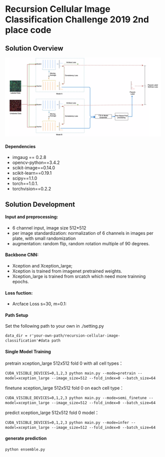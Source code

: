 # Recursion Cellular Image Classification Challenge 2019 2nd place code

## Solution Overview
![image](docs/overall.png)

#### Dependencies
- imgaug == 0.2.8
- opencv-python==3.4.2
- scikit-image==0.14.0
- scikit-learn==0.19.1
- scipy==1.1.0
- torch==1.0.1.
- torchvision==0.2.2

## Solution Development

#### Input and preprocessing:
- 6 channel input, image size 512*512
- per image standardization: normalization of 6 channels in images per plate, with small randomization
- augmentation: random flip, random rotation multiple of 90 degrees.

#### Backbone CNN:
- Xception and Xception_large;
- Xception is trained from imagenet pretrained weights.
- Xception_large is trained from srcatch which need more trainning epochs.

#### Loss fuction:
- Arcface Loss s=30, m=0.1: 


#### Path Setup
Set the following path to your own in ./setting.py
```
data_dir = r'your-own-path/recursion-cellular-image-classification'#data path
```

#### Single Model Training
pretrain xception_large 512x512 fold 0 with all cell types：
```
CUDA_VISIBLE_DEVICES=0,1,2,3 python main.py --mode=pretrain --model=xception_large --image_size=512 --fold_index=0 --batch_size=64
```

finetune xception_large 512x512 fold 0 on each cell type：
```
CUDA_VISIBLE_DEVICES=0,1,2,3 python main.py --mode=semi_finetune --model=xception_large --image_size=512 --fold_index=0 --batch_size=64
```

predict xception_large 512x512 fold 0 model：
```
CUDA_VISIBLE_DEVICES=0,1,2,3 python main.py --mode=infer --model=xception_large --image_size=512 --fold_index=0 --batch_size=64
```

#### generate prediction

```
python ensemble.py
```




















